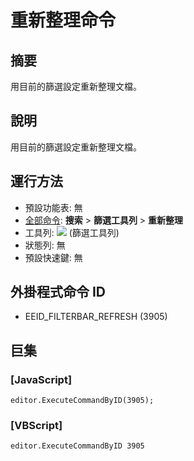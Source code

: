 # 重新整理命令

## 摘要

用目前的篩選設定重新整理文檔。

## 說明

用目前的篩選設定重新整理文檔。

## 運行方法

- 預設功能表: 無
- [全部命令](../tools/all_commands): **搜索**
\> **篩選工具列** \> **重新整理**
- 工具列: ![](../../images/refresh..png) (篩選工具列)
- 狀態列: 無
- 預設快速鍵: 無

## 外掛程式命令 ID

- EEID\_FILTERBAR\_REFRESH (3905)

## 巨集

### \[JavaScript\]

```
editor.ExecuteCommandByID(3905);
```

### \[VBScript\]

```
editor.ExecuteCommandByID 3905
```
